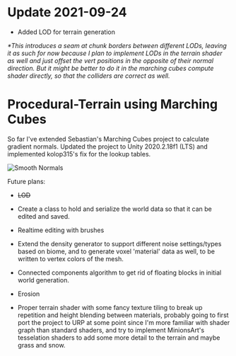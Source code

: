 # Update 2021-09-24
- Added LOD for terrain generation

*\*This introduces a seam at chunk borders between different LODs, leaving it as such for now because I plan to implement LODs in the terrain shader as well and just offset the vert positions in the opposite of their normal direction. But it might be better to do it in the marching cubes compute shader directly, so that the colliders are correct as well.*

# Procedural-Terrain using Marching Cubes
So far I've extended Sebastian's Marching Cubes project to calculate gradient normals.
Updated the project to Unity 2020.2.18f1 (LTS) and implemented kolop315's fix for the lookup tables.

![Smooth Normals](https://i.imgur.com/pzNVoEF.png)

Future plans:

- <strike>LOD</strike>

- Create a class to hold and serialize the world data so that it can be edited and saved.

- Realtime editing with brushes

- Extend the density generator to support different noise settings/types based on biome, and to generate voxel 'material' data as well, to be written to vertex colors of the mesh.

- Connected components algorithm to get rid of floating blocks in initial world generation.

- Erosion

- Proper terrain shader with some fancy texture tiling to break up repetition and height blending between materials, probably going to first port the project to URP at some point since I'm more familiar with shader graph than standard shaders, and try to implement MinionsArt's tesselation shaders to add some more detail to the terrain and maybe grass and snow.

